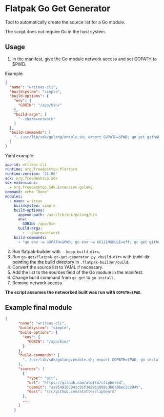 # Flatpak Go Get Generator
Tool to automatically create the source list for a Go module.

The script does not require Go in the host system.

## Usage
1. In the manifest, give the Go module network access and set GOPATH to $PWD.

  Example:
```json
{
  "name": "writeas-cli",
  "buildsystem": "simple",
  "build-options": {
    "env": {
      "GOBIN": "/app/bin/"
    },
    "build-args": [
      "--share=network"
    ]
  },
  "build-commands": [
    ". /usr/lib/sdk/golang/enable.sh; export GOPATH=$PWD; go get github.com/writeas/writeas-cli/cmd/writeas"
  ]
}
```

Yaml example:
```yaml
app-id: writeas-cli
runtime: org.freedesktop.Platform
runtime-version: '21.08'
sdk: org.freedesktop.Sdk
sdk-extensions:
  - org.freedesktop.Sdk.Extension.golang
command: echo "Done"
modules:
  - name: writeas
    buildsystem: simple
    build-options:
      append-path: /usr/lib/sdk/golang/bin
      env:
        GOBIN: /app/bin
      build-args:
        - --share=network
    build-commands:
      - "go env -w GOPATH=$PWD; go env -w GO111MODULE=off; go get github.com/writeas/writeas-cli/cmd/writeas"
```

2. Run flatpak-builder with `--keep-build-dirs`.
3. Run `go-get/flatpak-go-get-generator.py <build-dir>` with build-dir pointing the the build directory in `.flatpak-builder/build`.
4. Convert the source list to YAML if necessary.
5. Add the list to the sources field of the Go module in the manifest.
6. Change build command from `go get` to `go install`.
7. Remove network access.

**The script assumes the networked built was run with `GOPATH=$PWD`.**

## Example final module
```json
{
      "name": "writeas-cli",
      "buildsystem": "simple",
      "build-options": {
        "env": {
          "GOBIN": "/app/bin/"
        }
      },
      "build-commands": [
        ". /usr/lib/sdk/golang/enable.sh; export GOPATH=$PWD; go install github.com/writeas/writeas-cli/cmd/writeas"
      ],
      "sources": [
        {
          "type": "git",
          "url": "https://github.com/atotto/clipboard",
          "commit": "aa9549103943c05f3e8951009cdb6a0bec2c8949",
          "dest": "src/github.com/atotto/clipboard"
        },
        ...
      ]
    }
```

